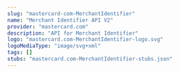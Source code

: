 ```yaml
---
slug: "mastercard-com-MerchantIdentifier"
name: "Merchant Identifier API V2"
provider: "mastercard.com"
description: "API for Merchant Identifier"
logo: "mastercard.com-MerchantIdentifier-logo.svg"
logoMediaType: "image/svg+xml"
tags: []
stubs: "mastercard.com-MerchantIdentifier-stubs.json"
---
```

